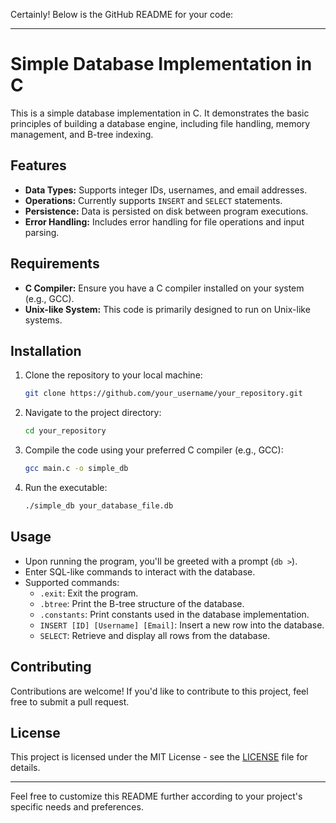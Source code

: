 Certainly! Below is the GitHub README for your code:

---

# Simple Database Implementation in C

This is a simple database implementation in C. It demonstrates the basic principles of building a database engine, including file handling, memory management, and B-tree indexing.

## Features

- **Data Types:** Supports integer IDs, usernames, and email addresses.
- **Operations:** Currently supports `INSERT` and `SELECT` statements.
- **Persistence:** Data is persisted on disk between program executions.
- **Error Handling:** Includes error handling for file operations and input parsing.

## Requirements

- **C Compiler:** Ensure you have a C compiler installed on your system (e.g., GCC).
- **Unix-like System:** This code is primarily designed to run on Unix-like systems.

## Installation

1. Clone the repository to your local machine:

   ```bash
   git clone https://github.com/your_username/your_repository.git
   ```

2. Navigate to the project directory:

   ```bash
   cd your_repository
   ```

3. Compile the code using your preferred C compiler (e.g., GCC):

   ```bash
   gcc main.c -o simple_db
   ```

4. Run the executable:

   ```bash
   ./simple_db your_database_file.db
   ```

## Usage

- Upon running the program, you'll be greeted with a prompt (`db >`).
- Enter SQL-like commands to interact with the database.
- Supported commands:
  - `.exit`: Exit the program.
  - `.btree`: Print the B-tree structure of the database.
  - `.constants`: Print constants used in the database implementation.
  - `INSERT [ID] [Username] [Email]`: Insert a new row into the database.
  - `SELECT`: Retrieve and display all rows from the database.

## Contributing

Contributions are welcome! If you'd like to contribute to this project, feel free to submit a pull request.

## License

This project is licensed under the MIT License - see the [LICENSE](LICENSE) file for details.

---

Feel free to customize this README further according to your project's specific needs and preferences.
